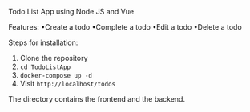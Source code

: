 Todo List App using Node JS and Vue

Features:
•Create a todo
•Complete a todo
•Edit a todo
•Delete a todo

Steps for installation:
1. Clone the repository
2. ```cd TodoListApp```
3. ```docker-compose up -d```
4. Visit ```http://localhost/todos```

The directory contains the frontend and the backend.
